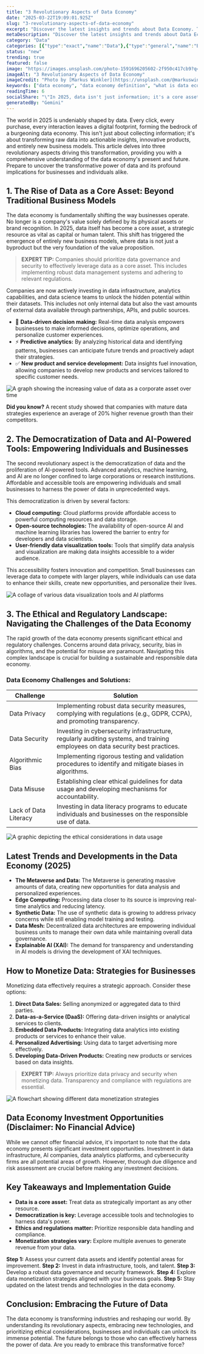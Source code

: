 ```yaml
---
title: "3 Revolutionary Aspects of Data Economy"
date: "2025-03-22T19:09:01.925Z"
slug: "3-revolutionary-aspects-of-data-economy"
excerpt: "Discover the latest insights and trends about Data Economy. This comprehensive guide covers everything you need to know about Data Economy in 2025."
metaDescription: "Discover the latest insights and trends about Data Economy. This comprehensive guide covers everything you need to know about Data Economy in 2025."
category: "Data"
categories: [{"type":"exact","name":"Data"},{"type":"general","name":"Business"},{"type":"medium","name":"Finance"},{"type":"specific","name":"Financial Modeling"},{"type":"niche","name":"Algorithmic Trading"}]
status: "new"
trending: true
featured: false
image: "https://images.unsplash.com/photo-1591696205602-2f950c417cb9?q=85&w=1200&fit=max&fm=webp&auto=compress"
imageAlt: "3 Revolutionary Aspects of Data Economy"
imageCredit: "Photo by [Markus Winkler](https://unsplash.com/@markuswinkler) on Unsplash"
keywords: ["data economy", "data economy definition", "what is data economy", "future of data economy", "data economy business models", "how to monetize data", "data economy challenges", "data economy regulations", "best practices data economy", "data economy investment opportunities"]
readingTime: 6
socialShare: "\"In 2025, data isn't just information; it's a core asset, reshaping business models and empowering individuals in unprecedented ways.\""
generatedBy: "Gemini"
---
```




The world in 2025 is undeniably shaped by data.  Every click, every purchase, every interaction leaves a digital footprint, forming the bedrock of a burgeoning data economy.  This isn't just about collecting information; it's about transforming raw data into actionable insights, innovative products, and entirely new business models. This article delves into three revolutionary aspects driving this transformation, providing you with a comprehensive understanding of the data economy's present and future. Prepare to uncover the transformative power of data and its profound implications for businesses and individuals alike.

## 1. The Rise of Data as a Core Asset: Beyond Traditional Business Models

The data economy is fundamentally shifting the way businesses operate.  No longer is a company's value solely defined by its physical assets or brand recognition.  In 2025, data itself has become a core asset, a strategic resource as vital as capital or human talent.  This shift has triggered the emergence of entirely new business models, where data is not just a byproduct but the very foundation of the value proposition.

> **EXPERT TIP:**  Companies should prioritize data governance and security to effectively leverage data as a core asset.  This includes implementing robust data management systems and adhering to relevant regulations.

Companies are now actively investing in data infrastructure, analytics capabilities, and data science teams to unlock the hidden potential within their datasets.  This includes not only internal data but also the vast amounts of external data available through partnerships, APIs, and public sources.

* 🔑 **Data-driven decision making:**  Real-time data analysis empowers businesses to make informed decisions, optimize operations, and personalize customer experiences.
* ⚡ **Predictive analytics:**  By analyzing historical data and identifying patterns, businesses can anticipate future trends and proactively adapt their strategies.
* ✅ **New product and service development:**  Data insights fuel innovation, allowing companies to develop new products and services tailored to specific customer needs.

![A graph showing the increasing value of data as a corporate asset over time](https://images.unsplash.com/photo-1488229297570-58520851e868?q=85&w=1200&fit=max&fm=webp&auto=compress)

**Did you know?**  A recent study showed that companies with mature data strategies experience an average of 20% higher revenue growth than their competitors.

## 2. The Democratization of Data and AI-Powered Tools: Empowering Individuals and Businesses

The second revolutionary aspect is the democratization of data and the proliferation of AI-powered tools.  Advanced analytics, machine learning, and AI are no longer confined to large corporations or research institutions.  Affordable and accessible tools are empowering individuals and small businesses to harness the power of data in unprecedented ways.

This democratization is driven by several factors:

* **Cloud computing:**  Cloud platforms provide affordable access to powerful computing resources and data storage.
* **Open-source technologies:**  The availability of open-source AI and machine learning libraries has lowered the barrier to entry for developers and data scientists.
* **User-friendly data visualization tools:**  Tools that simplify data analysis and visualization are making data insights accessible to a wider audience.

This accessibility fosters innovation and competition.  Small businesses can leverage data to compete with larger players, while individuals can use data to enhance their skills, create new opportunities, and personalize their lives.

![A collage of various data visualization tools and AI platforms](https://images.unsplash.com/photo-1454165804606-c3d57bc86b40?q=85&w=1200&fit=max&fm=webp&auto=compress)

## 3. The Ethical and Regulatory Landscape: Navigating the Challenges of the Data Economy

The rapid growth of the data economy presents significant ethical and regulatory challenges.  Concerns around data privacy, security, bias in algorithms, and the potential for misuse are paramount.  Navigating this complex landscape is crucial for building a sustainable and responsible data economy.

### Data Economy Challenges and Solutions:

| Challenge                     | Solution                                                                     |
|------------------------------|-----------------------------------------------------------------------------|
| Data Privacy                  | Implementing robust data security measures, complying with regulations (e.g., GDPR, CCPA), and promoting transparency. |
| Data Security                 | Investing in cybersecurity infrastructure, regularly auditing systems, and training employees on data security best practices. |
| Algorithmic Bias              | Implementing rigorous testing and validation procedures to identify and mitigate biases in algorithms. |
| Data Misuse                   | Establishing clear ethical guidelines for data usage and developing mechanisms for accountability. |
| Lack of Data Literacy        | Investing in data literacy programs to educate individuals and businesses on the responsible use of data. |

![A graphic depicting the ethical considerations in data usage](https://images.unsplash.com/photo-1591696205602-2f950c417cb9?q=85&w=1200&fit=max&fm=webp&auto=compress)

## Latest Trends and Developments in the Data Economy (2025)

* **The Metaverse and Data:**  The Metaverse is generating massive amounts of data, creating new opportunities for data analysis and personalized experiences.
* **Edge Computing:** Processing data closer to its source is improving real-time analytics and reducing latency.
* **Synthetic Data:**  The use of synthetic data is growing to address privacy concerns while still enabling model training and testing.
* **Data Mesh:**  Decentralized data architectures are empowering individual business units to manage their own data while maintaining overall data governance.
* **Explainable AI (XAI):**  The demand for transparency and understanding in AI models is driving the development of XAI techniques.

## How to Monetize Data:  Strategies for Businesses

Monetizing data effectively requires a strategic approach.  Consider these options:

1. **Direct Data Sales:** Selling anonymized or aggregated data to third parties.
2. **Data-as-a-Service (DaaS):**  Offering data-driven insights or analytical services to clients.
3. **Embedded Data Products:** Integrating data analytics into existing products or services to enhance their value.
4. **Personalized Advertising:**  Using data to target advertising more effectively.
5. **Developing Data-Driven Products:** Creating new products or services based on data insights.

> **EXPERT TIP:**  Always prioritize data privacy and security when monetizing data.  Transparency and compliance with regulations are essential.

![A flowchart showing different data monetization strategies](https://images.unsplash.com/photo-1555949963-ff9fe0c870eb?q=85&w=1200&fit=max&fm=webp&auto=compress)

## Data Economy Investment Opportunities (Disclaimer: No Financial Advice)

While we cannot offer financial advice, it's important to note that the data economy presents significant investment opportunities.  Investment in data infrastructure, AI companies, data analytics platforms, and cybersecurity firms are all potential areas of growth.  However, thorough due diligence and risk assessment are crucial before making any investment decisions.

## Key Takeaways and Implementation Guide

* **Data is a core asset:** Treat data as strategically important as any other resource.
* **Democratization is key:** Leverage accessible tools and technologies to harness data's power.
* **Ethics and regulations matter:**  Prioritize responsible data handling and compliance.
* **Monetization strategies vary:** Explore multiple avenues to generate revenue from your data.

**Step 1:** Assess your current data assets and identify potential areas for improvement.
**Step 2:** Invest in data infrastructure, tools, and talent.
**Step 3:** Develop a robust data governance and security framework.
**Step 4:** Explore data monetization strategies aligned with your business goals.
**Step 5:** Stay updated on the latest trends and technologies in the data economy.

## Conclusion: Embracing the Future of Data

The data economy is transforming industries and reshaping our world.  By understanding its revolutionary aspects, embracing new technologies, and prioritizing ethical considerations, businesses and individuals can unlock its immense potential.  The future belongs to those who can effectively harness the power of data.  Are you ready to embrace this transformative force?

